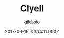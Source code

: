 ---
title: Clyell
github: https://github.com/gildasio/clyell
demo: https://gildasio.github.io/clyell/
author: gildasio
ssg:
  - Jekyll
cms:
  - No Cms
date: 2017-06-16T03:14:11.000Z
description: My site jekyll theme
stale: true
draft: true
---
